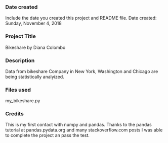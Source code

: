 ### Date created
Include the date you created this project and README file.
Date created: Sunday, November 4, 2018

### Project Title
Bikeshare by Diana Colombo

### Description
Data from bikeshare Company in New York, Washington and Chicago are being
statistically analyized.

### Files used
my_bikeshare.py

### Credits
This is my first contact with numpy and pandas.
Thanks to the pandas tutorial at pandas.pydata.org and many stackoverflow.com posts
I was able to complete the project an pass the test.

